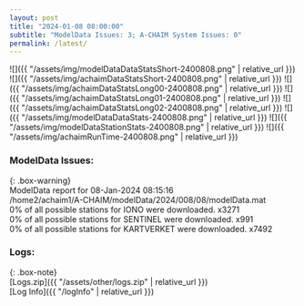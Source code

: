 ```yaml
---
layout: post
title: "2024-01-08 08:00:00"
subtitle: "ModelData Issues: 3; A-CHAIM System Issues: 0"
permalink: /latest/
---
```


![]({{ "/assets/img/modelDataDataStatsShort-2400808.png" | relative_url }})
![]({{ "/assets/img/achaimDataStatsShort-2400808.png" | relative_url }})
![]({{ "/assets/img/achaimDataStatsLong00-2400808.png" | relative_url }})
![]({{ "/assets/img/achaimDataStatsLong01-2400808.png" | relative_url }})
![]({{ "/assets/img/achaimDataStatsLong02-2400808.png" | relative_url }})
![]({{ "/assets/img/modelDataDataStats-2400808.png" | relative_url }})
![]({{ "/assets/img/modelDataStationStats-2400808.png" | relative_url }})
![]({{ "/assets/img/achaimRunTime-2400808.png" | relative_url }})


### ModelData Issues:  
  
{: .box-warning}  
 ModelData report for 08-Jan-2024 08:15:16   
 /home2/achaim1/A-CHAIM/modelData/2024/008/08/modelData.mat   
 0% of all possible stations for IONO were downloaded. x3271   
 0% of all possible stations for SENTINEL were downloaded. x991   
 0% of all possible stations for KARTVERKET were downloaded. x7492   
  


### Logs:  
  
{: .box-note}  
[Logs.zip]({{ "/assets/other/logs.zip" | relative_url }})  
[Log Info]({{ "/logInfo" | relative_url }})  
